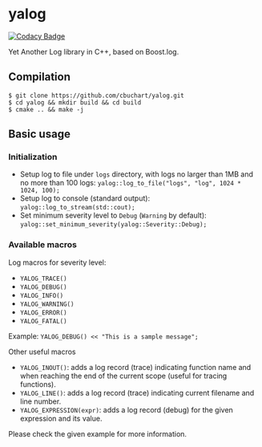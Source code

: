 # yalog

[![Codacy Badge](https://api.codacy.com/project/badge/Grade/367476e06a8644029452da48355d8713)](https://app.codacy.com/gh/cbuchart/yalog?utm_source=github.com&utm_medium=referral&utm_content=cbuchart/yalog&utm_campaign=Badge_Grade_Settings)

Yet Another Log library in C++, based on Boost.log.

## Compilation

```console
$ git clone https://github.com/cbuchart/yalog.git
$ cd yalog && mkdir build && cd build
$ cmake .. && make -j
```

## Basic usage

### Initialization

- Setup log to file under `logs` directory, with logs no larger than 1MB and no more than 100 logs: `yalog::log_to_file("logs", "log", 1024 * 1024, 100);`
- Setup log to console (standard output): `yalog::log_to_stream(std::cout);`
- Set minimum severity level to `Debug` (`Warning` by default): `yalog::set_minimum_severity(yalog::Severity::Debug);`

### Available macros

Log macros for severity level:
- `YALOG_TRACE()`
- `YALOG_DEBUG()`
- `YALOG_INFO()`
- `YALOG_WARNING()`
- `YALOG_ERROR()`
- `YALOG_FATAL()`

Example: `YALOG_DEBUG() << "This is a sample message";`

Other useful macros
- `YALOG_INOUT()`: adds a log record (trace) indicating function name and when reaching the end of the current scope (useful for tracing functions).
- `YALOG_LINE()`: adds a log record (trace) indicating current filename and line number.
- `YALOG_EXPRESSION(expr)`: adds a log record (debug) for the given expression and its value.

Please check the given example for more information.
